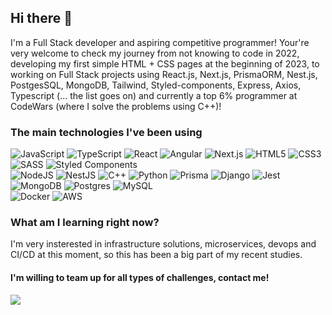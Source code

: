 ## Hi there 👋

I'm a Full Stack developer and aspiring competitive programmer! Your're very welcome to check my journey from not knowing to code in 2022, developing my first simple HTML + CSS pages at the beginning of 2023, to working on Full Stack projects using React.js, Next.js, PrismaORM, Nest.js, PostgesSQL, MongoDB, Tailwind, Styled-components, Express, Axios, Typescript (... the list goes on) and currently a top 6% programmer at CodeWars (where I solve the problems using C++)!

### The main technologies I've been using
![JavaScript](https://img.shields.io/badge/javascript-%23323330.svg?style=flat&logo=javascript&logoColor=%23F7DF1E)
![TypeScript](https://img.shields.io/badge/typescript-%23007ACC.svg?style=flat&logo=typescript&logoColor=white) 
![React](https://img.shields.io/badge/react-%2320232a.svg?style=flat&logo=react&logoColor=%2361DAFB) 
![Angular](https://img.shields.io/badge/Angular-DD0031?style=flat&logo=angular&logoColor=white)
![Next.js](https://img.shields.io/badge/next%20js-000000?style=flat&logo=nextdotjs&logoColor=white)
![HTML5](https://img.shields.io/badge/html5-%23E34F26.svg?style=flat&logo=html5&logoColor=white)
![CSS3](https://img.shields.io/badge/css3-%231572B6.svg?style=flat&logo=css3&logoColor=white)
![SASS](https://img.shields.io/badge/SASS-hotpink.svg?style=flat&logo=SASS&logoColor=white) 
![Styled Components](https://img.shields.io/badge/styled--components-DB7093?style=flat&logo=styled-components&logoColor=white)
<br />
![NodeJS](https://img.shields.io/badge/node.js-6DA55F?style=flat&logo=node.js&logoColor=white)
![NestJS](https://img.shields.io/badge/nestjs-%23E0234E.svg?style=flat&logo=nestjs&logoColor=white)
![C++](https://img.shields.io/badge/C%2B%2B-00599C?style=flat&logo=c%2B%2B&logoColor=white)
![Python](https://img.shields.io/badge/Python-FFD43B?style=flat&logo=python&logoColor=blue)
![Prisma](https://img.shields.io/badge/Prisma-3982CE?style=flat&logo=Prisma&logoColor=white)
![Django](https://img.shields.io/badge/Django-092E20?style=flat&logo=django&logoColor=green)
![Jest](https://img.shields.io/badge/Jest-C21325?style=flat&logo=jest&logoColor=white)
<br />
![MongoDB](https://img.shields.io/badge/MongoDB-%234ea94b.svg?style=flat&logo=mongodb&logoColor=white) 
![Postgres](https://img.shields.io/badge/postgres-%23316192.svg?style=flat&logo=postgresql&logoColor=white)
![MySQL](https://img.shields.io/badge/MySQL-005C84?style=flat&logo=mysql&logoColor=white)
<br />
![Docker](https://img.shields.io/badge/docker-%230db7ed.svg?style=flat&logo=docker&logoColor=white)
![AWS](https://img.shields.io/badge/Amazon_AWS-FF9900?style=flat&logo=amazonaws&logoColor=white)

### What am I learning right now?
I'm very insterested in infrastructure solutions, microservices, devops and CI/CD at this moment, so this has been a big part of my recent studies.

#### I'm willing to team up for all types of challenges, contact me!
  <p align='start'>
    <a href="https://www.linkedin.com/in/alysson-henrique-r-de-almeida/" target="_blank"><img src="https://img.shields.io/badge/LinkedIn-0077B5?style=for-the-badge&logo=linkedin&logoColor=white" /> </a>
  </p>
  

